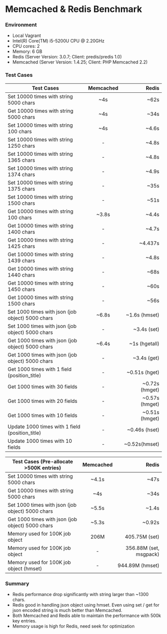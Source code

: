 # Memcached & Redis Benchmark
### Environment
- Local Vagrant 
- Intel(R) Core(TM) i5-5200U CPU @ 2.20GHz 
- CPU cores: 2
- Memory: 6 GB
- Redis (Server Version: 3.0.7; Client: predis/predis 1.0)
- Memcached (Server Version: 1.4.25; Client: PHP Memcached 2.2)

### Test Cases
| Test Cases        | Memcached           | Redis  |
| ------------- |:-------------:| -----:|
| Set 10000 times with string 5000 chars      | ~4s | ~62s |
| Get 10000 times with string 5000 chars      | ~4s | ~34s |
| Set 10000 times with string 100 chars | ~4s      |    ~4.6s | 
| Set 10000 times with string 1250 chars | -      |   ~4.8s | 
| Set 10000 times with string 1365 chars | -      |   ~4.8s | 
| Set 10000 times with string 1374 chars | -      |   ~4.9s | 
| Set 10000 times with string 1375 chars | -      |   ~35s | 
| Set 10000 times with string 1500 chars | -      |   ~51s | 
| Get 10000 times with string 100 chars | ~3.8s | ~4.4s |
| Get 10000 times with string 1400 chars | - | ~4.7s |
| Get 10000 times with string 1425 chars | - | ~4.437s |
| Get 10000 times with string 1439 chars | - | ~4.8s |
| Get 10000 times with string 1440 chars | - | ~68s |
| Get 10000 times with string 1450 chars | - | ~60s |
| Get 10000 times with string 1500 chars | - | ~56s |
| Set 1000 times with json (job object) 5000 chars | ~6.8s | ~1.6s (hmset)  |
| Set 1000 times with json (job object) 5000 chars | - | ~3.4s (set)
| Get 1000 times with json (job object) 5000 chars | ~6.4s | ~1s (hgetall) |
| Get 1000 times with json (job object) 5000 chars | - | ~3.4s (get)
| Get 1000 times with 1 field (position_title) | - | ~0.51s  (hget) |
| Get 1000 times with 30 fields | - | ~0.72s (hmget) |
| Get 1000 times with 20 fields | - | ~0.57s (hmget) |
| Get 1000 times with 10 fields | - | ~0.51s (hmget) |
| Update 1000 times with 1 field (position_title) | - | ~0.46s (hset) |
| Update 1000 times with 10 fields | - | ~0.52s(hmset) |

| Test Cases (Pre-allocate >500K entries) | Memcached   | Redis  |
| ------------- |:-------------:| -----:|
| Set 10000 times with string 5000 chars | ~4.1s | ~47s |
| Get 10000 times with string 5000 chars | ~4s | ~34s |
| Set 1000 times with json (job object) 5000 chars | ~5.5s | ~1.4s |
| Get 1000 times with json (job object) 5000 chars | ~5.3s | ~0.92s | 
| Memory used for 100K job object | 206M | 405.75M (set) |
| Memory used for 100K job object | - | 356.88M (set, msgpack) |
| Memory used for 100K job object (hmset) | - | 944.89M (hmset) |

### Summary
- Redis performance drop significantly with string larger than ~1300 chars.
- Redis good in handling json object using hmset. Even using set / get for json encoded string is much better than Memcached.
- Both Memcached and Redis able to maintain the performance with 500k key entries.
- Memory usage is high for Redis, need seek for optimization























